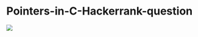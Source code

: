 # Pointers-in-C-Hackerrank-question

![]("https://github.com/AADI-1331/Pointers-in-C-Hackerrank-question/blob/main/1.png")
